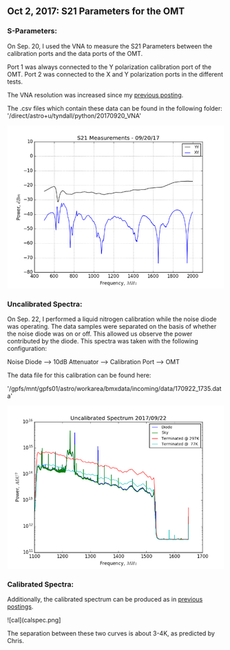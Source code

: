 ## Oct 2, 2017: S21 Parameters for the OMT

### S-Parameters:

On Sep. 20, I used the VNA to measure the S21 Parameters between the calibration
ports and the data ports of the OMT.

Port 1 was always connected to the Y polarization calibration port of the OMT.
Port 2 was connected to the X and Y polarization ports in the different tests.

The VNA resolution was increased since my [previous posting](../20170915_S-Parameter_Measurements/index.md).

The .csv files which contain these data can be found in the following folder:
        '/direct/astro+u/tyndall/python/20170920_VNA'

![S21](fullrange.png)

### Uncalibrated Spectra:

On Sep. 22, I performed a liquid nitrogen calibration while the noise diode was
operating. The data samples were separated on the basis of whether the noise
diode was on or off. This allowed us observe the power contributed by the
diode. This spectra was taken with the following configuration:

Noise Diode --> 10dB Attenuator --> Calibration Port --> OMT

The data file for this calibration can be found here:

'/gpfs/mnt/gpfs01/astro/workarea/bmxdata/incoming/data/170922_1735.data'

![uncal](rawspec.png)

### Calibrated Spectra:

Additionally, the calibrated spectrum can be produced as in [previous
postings](../20170922_Calibration/index.md). 

![cal](calspec.png]

The separation between these two curves is about 3-4K, as predicted by Chris.